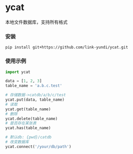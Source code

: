 # ycat
本地文件数据库，支持所有格式

### 安装
```shell
pip install git+https://github.com/link-yundi/ycat.git
```

### 使用示例
```python
import ycat

data = [1, 2, 3]
table_name = 'a.b.c.test'

# 存储数据->catdb/a/b/c/test
ycat.put(data, table_name)
# 读取
ycat.get(table_name)
# 删除
ycat.delete(table_name)
# 是否存在某张表
ycat.has(table_name)

# 默认db: {pwd}/catdb
# 改变数据库
ycat.connect('/your/db/path')
```